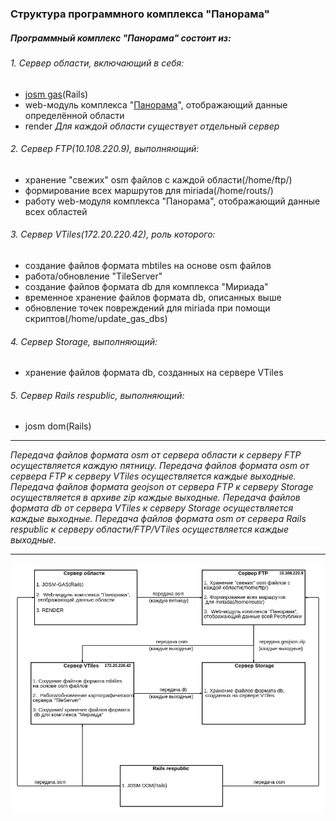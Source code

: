 ### Структура программного комплекса "Панорама" ###
##### Программный комплекс "Панорама" состоит из:  #####
###### 1.  Cервер области, включающий в себя: ######
+  [josm gas](https://gitlab.cloud.gas.by/panorama/josm-gas)(Rails)
+  web-модуль комплекса "[Панорама](http://panorama.topgas.by/)", отображающий данные определённой области
+  render
*Для каждой области существует отдельный сервер*
######  2.  Cервер FTP(10.108.220.9), выполняющий: ######
+  хранение "свежих" osm файлов с каждой области(/home/ftp/)
+  формирование всех маршрутов для miriada(/home/routs/)
+  работу web-модуля комплекса "Панорама", отображающий данные всех областей
######  3.   Сервер VTiles(172.20.220.42), роль которого: ######
+  cоздание файлов формата mbtiles на основе osm файлов
+  работа/обновление "TileServer"
+  создание файлов формата db для комплекса "Мириада"
+  временное хранение файлов формата db, описанных выше
+  обновление точек повреждений для miriada при помощи скриптов(/home/update_gas_dbs)
######  4.   Сервер Storage, выполняющий: ######
+  хранение файлов формата db, созданных на сервере VTiles
######  5.   Сервер Rails respublic, выполняющий: ######
+  josm dom(Rails)

___
*Передача файлов формата osm от сервера области к серверу FTP осуществляется каждую пятницу.*
*Передача файлов формата osm от сервера FTP к серверу VTiles осуществляется каждые выходные.*
*Передача файлов формата geojson от сервера FTP к серверу Storage осуществляется в архиве zip каждые выходные.*
*Передача файлов формата db от сервера VTiles к серверу Storage осуществляется каждые выходные.*
*Передача файлов формата osm от сервера Rails respublic к серверу области/FTP/VTiles осуществляется каждые выходные.*
___

![Image alt](https://github.com/Zhdanovich98/osmconvertor/raw/master/png/diagram.png)
